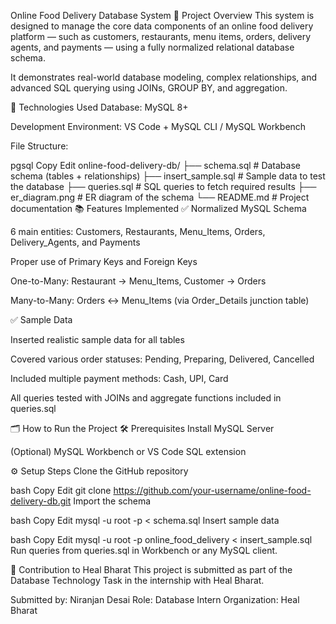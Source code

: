 Online Food Delivery Database System
📌 Project Overview
This system is designed to manage the core data components of an online food delivery platform — such as customers, restaurants, menu items, orders, delivery agents, and payments — using a fully normalized relational database schema.

It demonstrates real-world database modeling, complex relationships, and advanced SQL querying using JOINs, GROUP BY, and aggregation.

🔧 Technologies Used
Database: MySQL 8+

Development Environment: VS Code + MySQL CLI / MySQL Workbench

File Structure:

pgsql
Copy
Edit
online-food-delivery-db/
├── schema.sql           # Database schema (tables + relationships)
├── insert_sample.sql    # Sample data to test the database
├── queries.sql          # SQL queries to fetch required results
├── er_diagram.png       # ER diagram of the schema
└── README.md            # Project documentation
📚 Features Implemented
✅ Normalized MySQL Schema

6 main entities: Customers, Restaurants, Menu_Items, Orders, Delivery_Agents, and Payments

Proper use of Primary Keys and Foreign Keys

One-to-Many: Restaurant → Menu_Items, Customer → Orders

Many-to-Many: Orders ↔ Menu_Items (via Order_Details junction table)

✅ Sample Data

Inserted realistic sample data for all tables

Covered various order statuses: Pending, Preparing, Delivered, Cancelled

Included multiple payment methods: Cash, UPI, Card

All queries tested with JOINs and aggregate functions included in queries.sql

🗂 How to Run the Project
🛠 Prerequisites
Install MySQL Server

(Optional) MySQL Workbench or VS Code SQL extension

⚙️ Setup Steps
Clone the GitHub repository

bash
Copy
Edit
git clone https://github.com/your-username/online-food-delivery-db.git
Import the schema

bash
Copy
Edit
mysql -u root -p < schema.sql
Insert sample data

bash
Copy
Edit
mysql -u root -p online_food_delivery < insert_sample.sql
Run queries from queries.sql in Workbench or any MySQL client.



🙌 Contribution to Heal Bharat
This project is submitted as part of the Database Technology Task in the internship with Heal Bharat.

Submitted by: Niranjan Desai
Role: Database Intern
Organization: Heal Bharat
